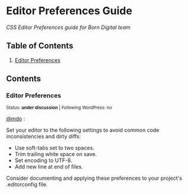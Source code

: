 # Editor Preferences Guide

*CSS Editor Preferences guide for Born Digital team*

## Table of Contents

  1. [Editor Preferences](#editor-preferences)

## Contents

### Editor Preferences

<sup>Status: **under discussion**   | Following WordPress: no</sup>

[@mdo](http://codeguide.co/#css-declaration-order) :

Set your editor to the following settings to avoid common code inconsistencies and dirty diffs:

<ul>
<li> Use soft-tabs set to two spaces. </li>
<li> Trim trailing white space on save. </li>
<li> Set encoding to UTF-8. </li>
<li> Add new line at end of files. </li>
</ul>

Consider documenting and applying these preferences to your project's .editorconfig file. 
